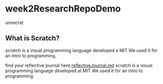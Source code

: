 # week2ResearchRepoDemo

<!-- how to comment in markdown -->
unsecret

## What is Scratch? 
scratch is a visual programming language developed a MIT We used it for an intro to programming.

find your reflective journal here [reflectiveJournal.md](./reflections/reflectiveJournal.md)
scratch is a visual programming language developed at MIT We used it for an intro to programming.
